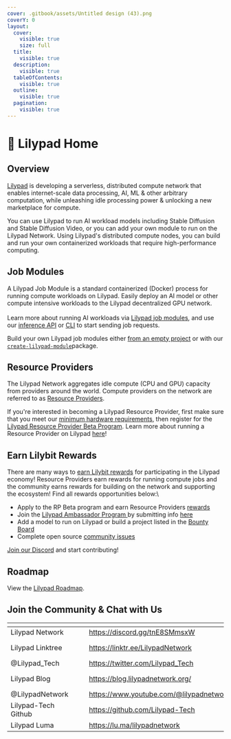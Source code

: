 ```yaml
---
cover: .gitbook/assets/Untitled design (43).png
coverY: 0
layout:
  cover:
    visible: true
    size: full
  title:
    visible: true
  description:
    visible: true
  tableOfContents:
    visible: true
  outline:
    visible: true
  pagination:
    visible: true
---
```


# 🍃 Lilypad Home

## Overview

[Lilypad](https://lilypad.tech) is developing a serverless, distributed compute network that enables internet-scale data processing, AI, ML & other arbitrary computation, while unleashing idle processing power & unlocking a new marketplace for compute.

You can use Lilypad to run AI workload models including Stable Diffusion and Stable Diffusion Video, or you can add your own module to run on the Lilypad Network. Using Lilypad's distributed compute nodes, you can build and run your own containerized workloads that require high-performance computing.

## Job Modules

A Lilypad Job Module is a standard containerized (Docker) process for running compute workloads on Lilypad. Easily deploy an AI model or other compute intensive workloads to the Lilypad decentralized GPU network. \
\
Learn more about running AI workloads via [Lilypad job modules](developer-resources/ai-model-marketplace/), and use our [inference API](developer-resources/inference-api.md) or [CLI](quickstart/cli/) to start sending job requests.

Build your own Lilypad job modules either [from an empty project](developer-resources/ai-model-marketplace/build-a-job-module/) or with our [`create-lilypad-module`](developer-resources/ai-model-marketplace/create-lilypad-module/)package.

## Resource Providers

The Lilypad Network aggregates idle compute (CPU and GPU) capacity from providers around the world. Compute providers on the network are referred to as [Resource Providers](https://docs.lilypad.tech/lilypad/resource-providers/run-a-node).&#x20;

If you're interested in becoming a Lilypad Resource Provider, first make sure that you meet our [minimum hardware requirements](resource-providers/hardware-requirements.md), then register for the [Lilypad Resource Provider Beta Program](https://docs.google.com/forms/d/e/1FAIpQLSeF7xIHuCpwY0X44dqnl4u3weuvmtd5MkZKY0IPlGck4kHx3w/viewform). Learn more about running a Resource Provider on Lilypad [here](https://docs.lilypad.tech/lilypad/resource-providers/run-a-node)!

## Earn Lilybit Rewards

There are many ways to [earn Lilybit rewards](https://docs.lilypad.tech/lilypad/rewards) for participating in the Lilypad economy! Resource Providers earn rewards for running compute jobs and the community earns rewards for building on the network and supporting the ecosystem! Find all rewards opportunities below:\


* Apply to the RP Beta program and earn Resource Providers [rewards](https://docs.lilypad.tech/lilypad/rewards#resource-providers)
* Join the [Lilypad Ambassador Program ](https://www.notion.so/lilypadnetwork/Lilypad-Ambassadors-f11f73e91f684fa192fc2fab7985fe0d?pvs=4)by submitting info [here](https://docs.google.com/forms/d/e/1FAIpQLSdsJHkYlVVm9YILPodExa4AgGCfW-8bHZanf9OS57QxQee3SA/viewform)
* Add a model to run on Lilypad or build a project listed in the [Bounty Board](https://lilypadnetwork.notion.site/bounty-board)
* Complete open source [community issues](https://github.com/Lilypad-Tech/lilypad/issues?q=is%3Aissue%20state%3Aopen%20label%3Acommunity)

[Join our Discord](https://discord.gg/WtHbjMP5UB) and start contributing!

## Roadmap

View the [Lilypad Roadmap](https://lilypad.tech/#roadmap).

## Join the Community & Chat with Us

<table data-column-title-hidden data-view="cards" data-full-width="false"><thead><tr><th></th><th data-hidden></th><th data-hidden></th><th data-hidden data-card-target data-type="content-ref"></th><th data-hidden data-card-cover data-type="files"></th></tr></thead><tbody><tr><td>Lilypad Network</td><td></td><td></td><td><a href="https://discord.gg/tnE8SMmsxW">https://discord.gg/tnE8SMmsxW</a></td><td><a href=".gitbook/assets/image-29.webp">image-29.webp</a></td></tr><tr><td>Lilypad Linktree</td><td></td><td></td><td><a href="https://linktr.ee/LilypadNetwork">https://linktr.ee/LilypadNetwork</a></td><td><a href=".gitbook/assets/Screenshot 2024-05-17 at 11.12.32 AM.png">Screenshot 2024-05-17 at 11.12.32 AM.png</a></td></tr><tr><td>@Lilypad_Tech</td><td></td><td></td><td><a href="https://twitter.com/Lilypad_Tech">https://twitter.com/Lilypad_Tech</a></td><td><a href=".gitbook/assets/twitter.jpeg">twitter.jpeg</a></td></tr><tr><td>Lilypad Blog</td><td></td><td></td><td><a href="https://blog.lilypadnetwork.org/">https://blog.lilypadnetwork.org/</a></td><td><a href=".gitbook/assets/Screenshot 2024-05-17 at 11.14.42 AM.png">Screenshot 2024-05-17 at 11.14.42 AM.png</a></td></tr><tr><td>@LilypadNetwork</td><td></td><td></td><td><a href="https://www.youtube.com/@lilypadnetwork">https://www.youtube.com/@lilypadnetwork</a></td><td><a href=".gitbook/assets/8gzcr6RpGStvZFA2qRt4v6.jpg">8gzcr6RpGStvZFA2qRt4v6.jpg</a></td></tr><tr><td>Lilypad-Tech Github</td><td></td><td></td><td><a href="https://github.com/Lilypad-Tech">https://github.com/Lilypad-Tech</a></td><td><a href=".gitbook/assets/Screenshot 2024-05-17 at 11.13.11 AM.png">Screenshot 2024-05-17 at 11.13.11 AM.png</a></td></tr><tr><td>Lilypad Luma</td><td></td><td></td><td><a href="https://lu.ma/lilypadnetwork">https://lu.ma/lilypadnetwork</a></td><td><a href=".gitbook/assets/luma.webp">luma.webp</a></td></tr></tbody></table>
